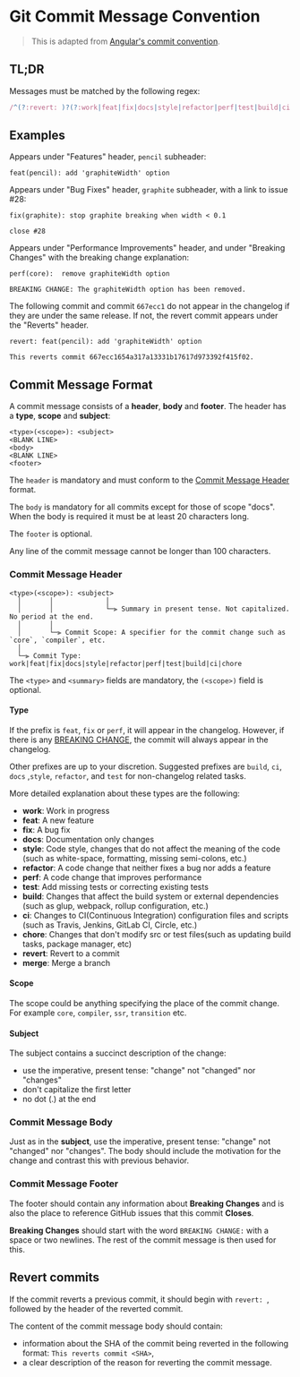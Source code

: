 # Git Commit Message Convention

> This is adapted from [Angular's commit convention](https://github.com/conventional-changelog/conventional-changelog/tree/master/packages/conventional-changelog-angular).

## TL;DR

Messages must be matched by the following regex:

``` js
/^(?:revert: )?(?:work|feat|fix|docs|style|refactor|perf|test|build|ci|chore|release)(\(.+\))?: .{1,50}/
```

## Examples

Appears under "Features" header, `pencil` subheader:

```
feat(pencil): add 'graphiteWidth' option
```

Appears under "Bug Fixes" header, `graphite` subheader, with a link to issue #28:

```
fix(graphite): stop graphite breaking when width < 0.1

close #28
```

Appears under "Performance Improvements" header, and under "Breaking Changes" with the breaking change explanation:

```
perf(core):  remove graphiteWidth option

BREAKING CHANGE: The graphiteWidth option has been removed.
```

The following commit and commit `667ecc1` do not appear in the changelog if they are under the same release. If not, the revert commit appears under the "Reverts" header.

```
revert: feat(pencil): add 'graphiteWidth' option

This reverts commit 667ecc1654a317a13331b17617d973392f415f02.
```

## Commit Message Format

A commit message consists of a **header**, **body** and **footer**.  The header has a **type**, **scope** and **subject**:

```
<type>(<scope>): <subject>
<BLANK LINE>
<body>
<BLANK LINE>
<footer>
```

The `header` is mandatory and must conform to the [Commit Message Header](https://github.com/angular/angular/blob/master/CONTRIBUTING.md#commit-header) format.

The `body` is mandatory for all commits except for those of scope "docs". When the body is required it must be at least 20 characters long.

The `footer` is optional.

Any line of the commit message cannot be longer than 100 characters.

### Commit Message Header

```
<type>(<scope>): <subject>
  │       │             │
  │       │             └─⫸ Summary in present tense. Not capitalized. No period at the end.
  │       │
  │       └─⫸ Commit Scope: A specifier for the commit change such as `core`, `compiler`, etc.
  │
  └─⫸ Commit Type: work|feat|fix|docs|style|refactor|perf|test|build|ci|chore
```

The `<type>` and `<summary>` fields are mandatory, the `(<scope>)` field is optional.

#### Type

If the prefix is `feat`, `fix` or `perf`, it will appear in the changelog. However, if there is any [BREAKING CHANGE](#footer), the commit will always appear in the changelog.

Other prefixes are up to your discretion. Suggested prefixes are `build`, `ci`, `docs` ,`style`, `refactor`, and `test` for non-changelog related tasks.

More  detailed explanation about these types are the following: 

- **work**: Work in progress
- **feat**: A new feature
- **fix**: A bug fix
- **docs**: Documentation only changes
- **style**: Code style, changes that do not affect the meaning of the code (such as white-space, formatting, missing semi-colons, etc.)
- **refactor**: A code change that neither fixes a bug nor adds a feature
- **perf**: A code change that improves performance
- **test**: Add missing tests or correcting existing tests
- **build**: Changes that affect the build system or external dependencies (such as glup, webpack, rollup configuration, etc.)
- **ci**: Changes  to CI(Continuous Integration) configuration files and scripts (such as Travis, Jenkins, GitLab CI, Circle, etc.)
- **chore**: Changes that don\'t modify src or test files(such as updating build tasks, package manager, etc)
- **revert**: Revert to a commit
- **merge**: Merge a branch

#### Scope

The scope could be anything specifying the place of the commit change. For example `core`, `compiler`, `ssr`,  `transition` etc.

#### Subject

The subject contains a succinct description of the change:

* use the imperative, present tense: "change" not "changed" nor "changes"
* don't capitalize the first letter
* no dot (.) at the end

### Commit Message Body

Just as in the **subject**, use the imperative, present tense: "change" not "changed" nor "changes".
The body should include the motivation for the change and contrast this with previous behavior.

### Commit Message Footer

The footer should contain any information about **Breaking Changes** and is also the place to
reference GitHub issues that this commit **Closes**.

**Breaking Changes** should start with the word `BREAKING CHANGE:` with a space or two newlines. The rest of the commit message is then used for this.

## Revert commits

If the commit reverts a previous commit, it should begin with `revert: `, followed by the header of the reverted commit. 

The content of the commit message body should contain:

- information about the SHA of the commit being reverted in the following format: `This reverts commit <SHA>`,
- a clear description of the reason for reverting the commit message.



